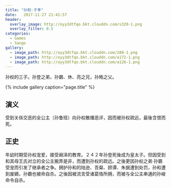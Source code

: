 ```yaml
---
title: "孙和·子孝"
date:   2017-11-27 21:41:57
header:
  overlay_image: http://oyy3dtfqo.bkt.clouddn.com/s320-1.png
  overlay_filter: 0.5
categories:
  - Games
  - Sango
gallery:
  - image_path: http://oyy3dtfqo.bkt.clouddn.com/288-1.png
  - image_path: http://oyy3dtfqo.bkt.clouddn.com/a172-1.png
  - image_path: http://oyy3dtfqo.bkt.clouddn.com/a126-1.png
---
```


孙权的三子。孙登之弟，孙霸、休、亮之兄，孙皓之父。

{% include gallery caption="page.title" %}

## 演义

受到关係交恶的全公主（孙鲁班）向孙权散播恶评，因而被孙权疏远，最後含恨而死。

## 正史

年幼时期受孙权宠爱，接受阚泽的教育。２４２年孙登死後成为皇太子。但因受到和其母王氏对立的全公主搬弄是非，而遭到孙权的疏远。之後更因孙权之弟·孙霸受宠而引发了继承者之争。拥护孙和的陆逊、吾粲、顾谭、朱据遭到处罚，孙和遭到废嫡，孙霸也被命自杀。之後因被流言受诸葛恪所拥，而被与全公主串通的孙峻命令自杀。